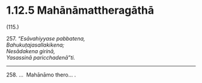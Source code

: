 # 1.12.5 Mahānāmattheragāthā

(115.)

257\. _“Esāvahiyyase pabbatena,_  
_Bahukuṭajasallakikena;_  
_Nesādakena girinā,_  
_Yasassinā paricchadenā”ti._  

---

258\. …  Mahānāmo thero… .
